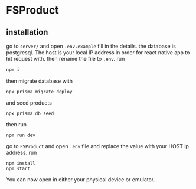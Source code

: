 # FSProduct

## installation
go to `server/` and open `.env.example` fill in the details. the database is postgresql. The host is your local IP address in order for react native app to hit request with. then rename the file to `.env`.
run
```bash
npm i
```
then migrate database with
```
npx prisma migrate deploy
```
and seed products
```
npx prisma db seed
```
then run 
```
npm run dev
```

go to `FSProduct` and open `.env` file and replace the value with your HOST ip address. run 
```
npm install
npm start
```
You can now open in either your physical device or emulator.
